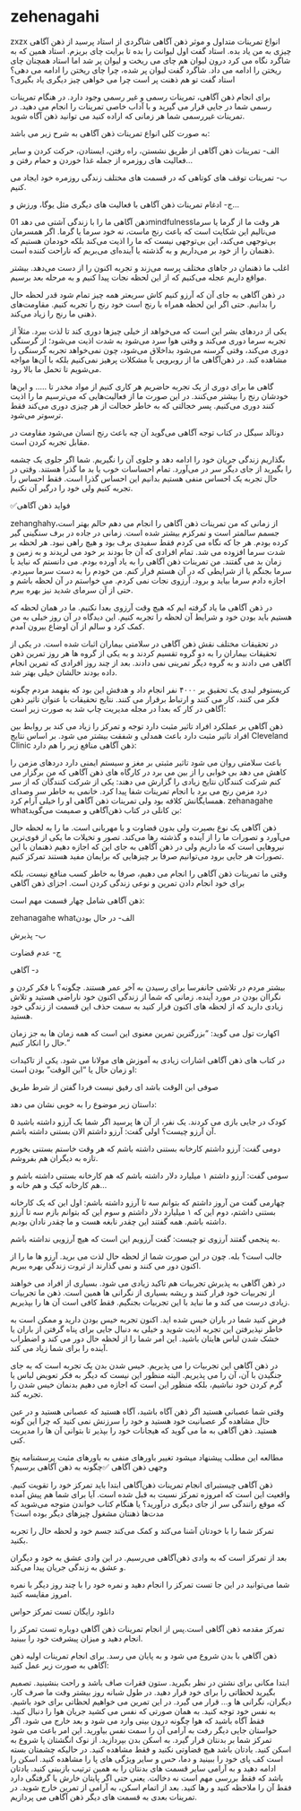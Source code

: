 # zehenagahi
zxzx
انواع تمرینات متداول و موثر ذهن آگاهی
شاگردی از استاد پرسید از ذهن آگاهی چیزی به من یاد بده. استاد گفت اول لیوانت را بده تا برایت چای بریزم. استاد همین که به شاگرد نگاه می کرد درون لیوان هم چای می ریخت و لیوان پر شد اما استاد همچنان چای ریختن را ادامه می داد. شاگرد گفت لیوان پر شده، چرا چای ریختن را ادامه می دهی؟ استاد گفت تو هم ذهنت پر است چرا می خواهی چیز دیگری یاد بگیری؟

برای انجام ذهن آگاهی، تمرینات رسمی و غیر رسمی وجود دارد. در هنگام تمرینات رسمی شما در جایی قرار می گیرید و با آداب خاصی تمرینات را انجام می دهید. در تمرینات غیررسمی شما هر زمانی که اراده کنید می توانید ذهن آگاه شوید.

به صورت کلی انواع تمرینات ذهن آگاهی به شرح زیر می باشد:

الف- تمرینات ذهن آگاهی از طریق نشستن، راه رفتن، ایستادن، حرکت کردن و سایر فعالیت های روزمره از جمله غذا خوردن و حمام رفتن و…

ب- تمرینات توقف های کوتاهی که در قسمت های مختلف زندگی روزمره خود ایجاد می کنیم.

ج- ادغام تمرینات ذهن آگاهی با فعالیت های دیگری مثل یوگا، ورزش و…

ذهن آگاهی ما را با زندگی آشتی می دهد
01mindfulnessهر وقت ما از گرما یا سرما می‌نالیم این شکایت است که باعث رنج ماست، نه خود سرما یا گرما. اگر همسرمان بی‌توجهی می‌کند، این بی‌توجهی نیست که ما را اذیت می‌کند بلکه خودمان هستیم که ذهنمان را از خود بر می‌داریم و به گذشته یا آینده‌ای می‌بریم که ناراحت کننده است.

اغلب ما ذهنمان در جاهای مختلف پرسه می‌زند و تجربه اکنون را از دست می‌دهد. بیشتر مواقع داریم عجله می‌کنیم که از این لحظه نجات پیدا کنیم و به مرحله بعد برسیم.

در ذهن ‌آگاهی به جای آن که آرزو کنیم کاش سریعتر همه چیز تمام شود قدر لحظه حال را بدانیم. حتی اگر این لحظه همراه با رنج است خود رنج را تجربه کنیم. مقاومت‌های ذهنی ما رنج را زیاد می‌کند.

یکی از دردهای بشر این است که می‌خواهد از خیلی چیزها دوری کند تا لذت ببرد. مثلاً از تجربه سرما دوری می‌کند و وقتی هوا سرد می‌شود به شدت اذیت می‌شود؛ از گرسنگی دوری می‌کند، وقتی گرسنه می‌شود بداخلاق می‌شود، چون نمی‌خواهد تجربه گرسنگی را مشاهده کند. در ذهن‌آگاهی ما از روبرویی با مشکلات پرهیز نمی‌کنیم بلکه با آن‌ها مواجه می‌شویم تا تحمل ما بالا رود.

گاهی ما برای دوری از یک تجربه حاضریم هر کاری کنیم از مواد مخدر تا ….. و این‌ها خودشان رنج را بیشتر می‌کنند. در این صورت ما از فعالیت‌هایی که می‌ترسیم ما را اذیت کنند دوری می‌کنیم. پسر خجالتی که به خاطر خجالت از هر چیزی دوری می‌کند فقط ترسوتر می‌شود.

دونالد سیگل در کتاب توجه آگاهی می‌گوید آن چه باعث رنج انسان می‌شود مقاومت در مقابل تجربه کردن است.

بگذاریم زندگی جریان خود را ادامه دهد و جلوی آن را نگیریم. شما اگر جلوی یک چشمه را بگیرید از جای دیگر سر در می‌آورد. تمام احساسات خوب یا بد ما گذرا هستند. وقتی در حال تجربه یک احساس منفی هستیم بدانیم این احساس گذرا است. فقط احساس را تجربه کنیم ولی خود را درگیر آن نکنیم.

✅فواید ذهن آگاهی

zehanghahyاز زمانی که من تمرینات ذهن آگاهی را انجام می دهم حالم بهتر است، جسمم سالمتر است و تمرکزم بیشتر شده است. زمانی در جاده در برف سنگینی گیر کرده بودم. هر جا که نگاه می کردم فقط سفیدی برف بود و هیچ راهی نبود. هر لحظه بر شدت سرما افزوده می شد. تمام افرادی که آن جا بودند بر خود می لریدند و به زمین و زمان بد می گفتند. من تمرینات ذهن آگاهی را به یاد آورده بودم. می دانستم که نباید با سرما بجنگم یا از شرایطی که در آن هستم فرار کنم. من خودم را به دست سرما سپردم. اجازه دادم سرما بیاید و برود. آرزوی نجات نمی کردم. می خواستم در آن لحظه باشم و حتی از آن سرمای شدید نیز بهره ببرم.

در ذهن آگاهی ما یاد گرفته ایم که هیچ وقت آرزوی بعدا نکنیم. ما در همان لحظه که هستیم باید بودن خود و شرایط آن لحظه را تجربه کنیم. این دیدگاه در آن روز خیلی به من کمک کرد و سالم از آن اوضاع بیرون آمدم.

در تحقیقات مختلف نقش ذهن آگاهی در سلامتی بیماران اثبات شده است. در یکی از تحقیقات بیماران را به دو گروه تقسیم کردند و به یکی از گروه ها هر روز تمرین ذهن آگاهی می دادند و به گروه دیگر تمرینی نمی دادند. بعد از چند روز افرادی که تمرین انجام داده بودند حالشان خیلی بهتر شد.

کریستوفر لیدی یک تحقیق بر ۴۰۰۰ نفر انجام داد و هدفش این بود که بفهمد مردم چگونه فکر می کنند، کار می کنند و ارتباط برقرار می کنند. نتایج تحقیقات با عنوان تاثیر ذهن آگاهی در کار که بعدا در مجله مدیریت چاپ شد به صورت زیر است:

ذهن آگاهی بر عملکرد افراد تاثیر مثبت دارد
توجه و تمرکز را زیاد می کند
بر روابط بین افراد تاثیر مثبت دارد
باعث همدلی و شفقت بیشتر می شود.
بر اساس نتایج Cleveland Clinic ذهن آگاهی منافع زیر را هم دارد:

باعث سلامتی روان می شود
تاثیر مثبتی بر مغز و سیستم ایمنی دارد
دردهای مزمن را کاهش می دهد
بی خوابی را از بین می برد
در کارگاه های ذهن آگاهی که من برگزار می کنم شرکت کنندگان نتایج زیادی را گزارش می دهند: یکی از شرکت کنندگان که از سر درد مزمن رنج می برد با انجام تمرینات شفا پیدا کرد. خانمی به خاطر سر وصدای همسایگانش کلافه بود ولی تمرینات ذهن آگاهی او را خیلی آرام کرد.
zehanagahe whatبن کانلی در کتاب ذهن‌آگاهی و صمیمت می‌گوید:

ذهن‌ آگاهی یک نوع بصیرت ولی بدون قضاوت و با مهربانی است. ما را به لحظه حال می‌آورد و تصورات ما را از آینده و گذشته رها می‌کند. تصور و تخیلات ما یکی از قوی‌ترین نیروهایی است که ما داریم ولی در ذهن آگاهی به جای این که اجازه دهیم ذهنمان با این تصورات هر جایی برود می‌توانیم صرفا بر چیزهایی که برایمان مفید هستند تمرکز کنیم.

وقتی ما تمرینات ذهن آگاهی را انجام می دهیم، صرفا به خاطر کسب منافع نیست، بلکه برای خود انجام دادن تمرین و نوعی زندگی کردن است.
اجزای ذهن آگاهی

ذهن آگاهی شامل چهار قسمت مهم است:

zehanagahe whatالف- در حال بودن

ب- پذیرش

ج- عدم قضاوت

د- آگاهی

بیشتر مردم در تلاشی جانفرسا برای رسیدن به آخر عمر هستند. چگونه؟ با فکر کردن و نگراان بودن در مورد آینده. زمانی که شما از زندگی اکنون خود ناراضی هستید و تلاش زیادی دارید که از لحظه های اکنون فرار کنید به سمت حذف این قسمت از زندگی خود هستید.

اکهارت تول می گوید: “بزرگترین تمرین معنوی این است که همه زمان ها به جز زمان حال را انکار کنیم.”

در کتاب های ذهن آگاهی اشارات زیادی به آموزش های مولانا می شود. یکی از تاکیدات او زمان حال یا “ابن الوقت” بودن است:

صوفی ابن الوقت باشد ای رفیق               نیست فردا گفتن از شرط طریق

داستان زیر موضوع را به خوبی نشان می دهد:

 ۵ کودک در جایی بازی می کردند. یک نفر، از آن ها پرسید اگر شما یک آرزو داشته باشید آن آرزو چیست؟ اولی گفت: آرزو داشتم الان بستنی داشته باشم.

دومی گفت: آرزو داشتم کارخانه بستنی داشته باشم که هر وقت خاستم بستنی بخورم تازه به دیگران هم بفروشم.

سومی گفت: آرزو داشتم ۱ میلیارد دلار داشته باشم که هم کارخانه بستنی داشته باشم و هم کارخانه کیک و هم خانه و…

چهارمی گفت من آروز داشتم که بتوانم سه تا آرزو داشته باشم: اول این که یک کارخانه بستنی داشتم، دوم این که ۱ میلیارد دلار داشتم و سوم این که بتوانم بازم سه تا آرزو داشته باشم. همه گفتند این چقدر نابغه هست و ما چقدر نادان بودیم.

به پنجمی گفتند آرزوی تو چیست: گفت آرزویم این است که هیچ آرزویی نداشته باشم.

جالب است؟ بله. چون در این صورت شما از لحظه حال لذت می برید. آرزو ها ما را از اکنون دور می کنند و نمی گذارند از ثروت زندگی بهره ببریم.

در ذهن آگاهی به پذیرش تجربیات هم تاکید زیادی می شود. بسیاری از افراد می خواهند از تجربیات خود فرار کنند و ریشه بسیاری از نگرانی ها همین است. ذهن ما تجربیات زیادی درست می کند و ما نباید با این تجربیات بجنگیم. فقط کافی است آن ها را بپذیریم.

فرض کنید شما در باران خیس شده اید. اکنون تجربه خیس بودن دارید و ممکن است به خاطر نپذیرفتن این تجربه اذیت شوید و خیلی به دنبال جایی برای پناه گرفتن از باران یا خشک شدن لباس هایتان باشید. این امر شما را از لحظه حال دور می کند و اضطراب آینده را برای شما زیاد می کند.

در ذهن آگاهی این تجربیات را می پذیریم. خیس شدن بدن یک تجربه است که به جای جنگیدن با آن، آن را می پذیریم. البته منظور این نیست که دیگر به فکر تعویض لباس یا گرم کردن خود نباشیم، بلکه منظور این است که اجازه می دهیم بدنمان خیس شدن را تجربه کند.

وقتی شما عصبانی هستید اگر ذهن آگاه باشید، آگاه هستید که عصبانی هستید و در عین حال مشاهده گر عصبانیت خود هستید و خود را سرزنش نمی کنید که چرا این گونه هستید. ذهن آگاهی به ما می گوید که هیجانات خود را بپذیر تا بتوانی آن ها را مدیریت کنی.

 

مطالعه این مطلب پیشنهاد میشود   تغییر باورهای منفی به باورهای مثبت
پرسشنامه پنج وجهی ذهن آگاهی
 ✅چگونه به ذهن آگاهی برسیم؟

ذهن آگاهی چیستبرای انجام تمرینات ذهن‌آگاهی ابتدا باید تمرکز خود را تقویت کنیم. واقعیت این است که امروزه تمرکز نسبت به قبل شده است. آیا برای شما هم پیش آمده که موقع رانندگی سر از جای دیگری درآورید؟ یا هنگام کتاب خواندن متوجه می‌شوید که مدت‌ها ذهنتان مشغول چیزهای دیگر بوده است؟

تمرکز شما را با خودتان آشنا می‌کند و کمک می‌کند جسم خود و لحظه حال را تجربه بکنید.

بعد از تمرکز است که به وادی ذهن‌آگاهی می‌رسیم. در این وادی عشق به خود و دیگران و عشق به زندگی جریان پیدا می‌کند.

شما می‌توانید در این جا تست تمرکز را انجام دهید و نمره خود را با چند روز دیگر با نمره امروز مقایسه کنید.

دانلود رایگان تست تمرکز حواس

تمرکز مقدمه ذهن آگاهی است.پس از انجام تمرینات ذهن آگاهی دوباره تست تمرکز را انجام دهید و میزان پیشرفت خود را ببینید.

ذهن آگاهی با بدن شروع می شود و به پایان می رسد.
برای انجام تمرینات اولیه ذهن آگاهی به صورت زیر عمل کنید:

ابتدا مکانی برای نشتن در نظر بگیرید. ستون فقرات صاف باشد و راحت بنشینید.
تصمیم بگیرید لحظاتی را برای خود قرار دهید. در طول شبانه روز بیشتر وقت ما صرف کار، دیگران، نگرانی ها و… قرار می گیرد. در این تمرین می خواهیم لحظاتی برای خود باشیم.
به نفس خود توجه کنید. به همان صورتی که نفس می کشید جریان هوا را دنبال کنید. فقط آگاه باشید که هوا چگونه درون بینی وارد می شود و بعد خارج می شود.
اگر حواستان جایی دیگر رفت به آرامی آن را سمت نفس بیاورید. این امر باعث می شود تمرکز شما بر بدنتان قرار گیرد.
به اسکن بدن بپردازید. از نوک انگشتان پا شروع به اسکن کنید. یادتان باشد هیچ قضاوتی نکنید و فقط مشاهده کنید. در حالیکه چشمتان بسته است کف پای خود را ببینید و دما، حس و سایر ویژگی های پا را مشاهده کنید.
اسکن را ادامه دهید و به آرامی سایر قسمت های بدنتان را به همین ترتیب بازبینی کنید. یادتان باشد که فقط بررسی مهم است نه دخالت. یعنی حتی اگر پایتان خارش یا گرفتگی دارد فقط آن را ملاحظه کنید و رها کنید.
بعد از اتمام اسکن، به آرامی از تمرین خارج شوید. در تمرینات بعدی به قسمت های دیگر ذهن آگاهی می پردازیم.
